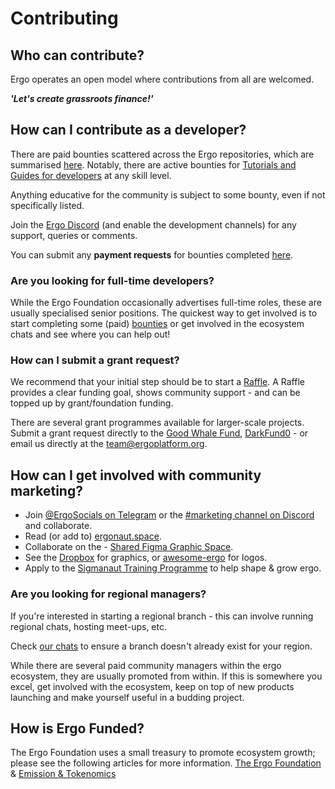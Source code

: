 # Contributing


## Who can contribute?

Ergo operates an open model where contributions from all are welcomed. 

***'Let's create grassroots finance!'***


## How can I contribute as a developer?

There are paid bounties scattered across the Ergo repositories, which are summarised [here](https://github.com/ergoplatform/grow-ergo/). Notably, there are active bounties for [Tutorials and Guides for developers](https://github.com/ergoplatform/grow-ergo/issues/15) at any skill level. 

Anything educative for the community is subject to some bounty, even if not specifically listed. 

Join the [Ergo Discord](https://discord.gg/nr4JRnhAyV) (and enable the development channels) for any support, queries or comments. 

You can submit any **payment requests** for bounties completed [here](https://q9fwzopidh8.typeform.com/to/G5gAKC4r).

### Are you looking for full-time developers?

While the Ergo Foundation occasionally advertises full-time roles, these are usually specialised senior positions. The quickest way to get involved is to start completing some (paid) [bounties](https://github.com/ergoplatform/grow-ergo/) or get involved in the ecosystem chats and see where you can help out!


### How can I submit a grant request? 

We recommend that your initial step should be to start a [Raffle](https://ergoraffle.com/). A Raffle provides a clear funding goal, shows community support - and can be topped up by grant/foundation funding. 

There are several grant programmes available for larger-scale projects. Submit a grant request directly to the [Good Whale Fund](https://github.com/ergoplatform/grow-ergo/issues/13), [DarkFund0](https://github.com/ergoplatform/grow-ergo/issues/1) - or email us directly at the [team@ergoplatform.org](mailto:team@ergoplatform.org).

## How can I get involved with community marketing? 

* Join  [@ErgoSocials on Telegram](https://t.me/ErgoSocials) or the [#marketing channel on Discord](https://discord.gg/TBFXMzha7X) and collaborate. 
* Read (or add to) [ergonaut.space](https://ergonaut.space/en/Guides/Guerrilla-Marketing).
* Collaborate on the - [Shared Figma Graphic Space](https://www.figma.com/file/pd92vgB3xNFThaacIKodYs/Guide-ID?node-id=1%3A756).
* See the [Dropbox](https://www.dropbox.com/sh/jionpgnj89eod2f/AAC5S1vnOwO3gm2vRYOmDBQ-a?dl=0) for graphics, or [awesome-ergo](https://github.com/ergoplatform/awesome-ergo/tree/master/graphics/Logo) for logos. 
* Apply to the [Sigmanaut Training Programme](https://ergoplatform.org/en/blog/the-sigmanauts-programme/) to help shape & grow ergo. 

### Are you looking for regional managers? 

If you're interested in starting a regional branch - this can involve running regional chats, hosting meet-ups, etc. 

Check [our chats](https://linktr.ee/ergoplatform) to ensure a branch doesn't already exist for your region. 

While there are several paid community managers within the ergo ecosystem, they are usually promoted from within. If this is somewhere you excel, get involved with the ecosystem, keep on top of new products launching and make yourself useful in a budding project. 



## How is Ergo Funded? 

The Ergo Foundation uses a small treasury to promote ecosystem growth; please see the following articles for more information. [The Ergo Foundation](https://ergoplatform.org/en/blog/ergo-foundation/) & [Emission & Tokenomics](https://ergoplatform.org/en/blog/emission/)
